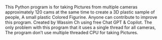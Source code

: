 This Python program is for taking Pictures from multiple cameras approximately 120 cams at the same time to create a 3D plastic sample of people, A small plastic Colored Figurine.
Anyone can contribute to improve this program.
Created by Wassim Ch using free Chat GPT & Copilot.
The only problem with this program that it uses a single thread for all cameras, The program don’t use multiple threaded CPU for taking Pictures.

